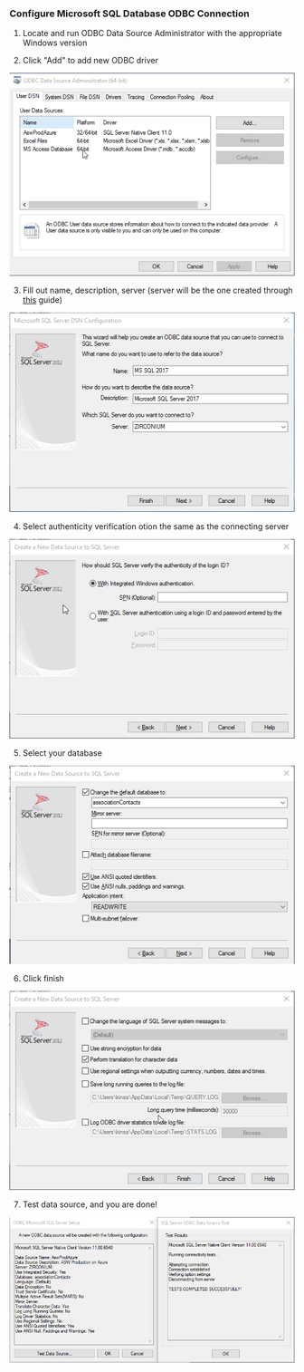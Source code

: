### Configure Microsoft SQL Database ODBC Connection

1. Locate and run ODBC Data Source Administrator with the appropriate Windows version

2. Click "Add" to add new ODBC driver

![](img/add-odbc-driver.png)

3. Fill out name, description, server (server will be the one created through [this](/database/upsize-access.md) guide)

![](img/odbc-info.png)

4. Select authenticity verification otion the same as the connecting server

![](img/odbc-verification.png)

5. Select your database

![](img/odbc-database.png)

6. Click finish

![](img/odbc-finish.png)

7. Test data source, and you are done!

![](img/odbc-test-datasource.png)